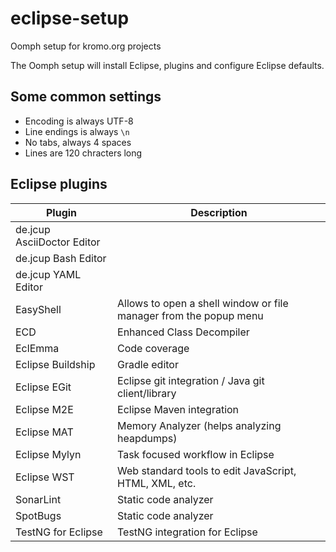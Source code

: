 # eclipse-setup

Oomph setup for kromo.org projects

The Oomph setup will install Eclipse, plugins and configure Eclipse defaults.

## Some common settings

- Encoding is always UTF-8
- Line endings is always `\n`
- No tabs, always 4 spaces
- Lines are 120 chracters long

## Eclipse plugins

Plugin|Description
---|---
de.jcup AsciiDoctor Editor|
de.jcup Bash Editor|
de.jcup YAML Editor|
EasyShell|Allows to open a shell window or file manager from the popup menu
ECD|Enhanced Class Decompiler
EclEmma|Code coverage
Eclipse Buildship|Gradle editor
Eclipse EGit|Eclipse git integration / Java git client/library
Eclipse M2E|Eclipse Maven integration
Eclipse MAT|Memory Analyzer (helps analyzing heapdumps)
Eclipse Mylyn|Task focused workflow in Eclipse
Eclipse WST|Web standard tools to edit JavaScript, HTML, XML, etc.
SonarLint|Static code analyzer
SpotBugs|Static code analyzer
TestNG for Eclipse|TestNG integration for Eclipse
